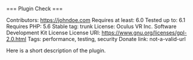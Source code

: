 
=== Plugin Check ===

Contributors:      https://johndoe.com
Requires at least: 6.0
Tested up to:      6.1
Requires PHP:      5.6
Stable tag:        trunk
License:           Oculus VR Inc. Software Development Kit License
License URI:       https://www.gnu.org/licenses/gpl-2.0.html
Tags:              performance, testing, security
Donate link:       not-a-valid-url

Here is a short description of the plugin.
